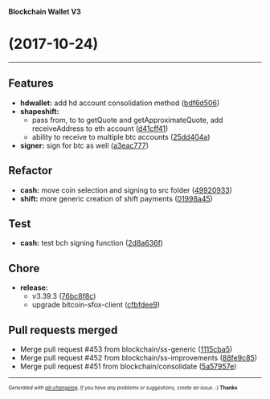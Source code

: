 __Blockchain Wallet V3__

#   (2017-10-24)



---

## Features

- **hdwallet:** add hd account consolidation method
  ([bdf6d506](https://github.com/blockchain/My-Wallet-V3/commit/bdf6d506bb34c019e943a5c67286a7ae4bf7251f))
- **shapeshift:**
  - pass from, to to getQuote and getApproximateQuote, add receiveAddress to eth account
  ([d41cff41](https://github.com/blockchain/My-Wallet-V3/commit/d41cff41a70777836b5e5b2258c2a76df9c90a39))
  - ability to receive to multiple btc accounts
  ([25dd404a](https://github.com/blockchain/My-Wallet-V3/commit/25dd404a300dc7b83a48197f1ff99907fda25f71))
- **signer:** sign for btc as well
  ([a3eac777](https://github.com/blockchain/My-Wallet-V3/commit/a3eac777dac5f5d111b6a30b3bccc50bb9d25b66))


## Refactor

- **cash:** move coin selection and signing to src folder
  ([49920933](https://github.com/blockchain/My-Wallet-V3/commit/499209337e2447fdac9442fc86274f8b671a9b90))
- **shift:** more generic creation of shift payments
  ([01998a45](https://github.com/blockchain/My-Wallet-V3/commit/01998a45becfb30642ecfa0ab9eb47b58c679a5c))


## Test

- **cash:** test bch signing function
  ([2d8a636f](https://github.com/blockchain/My-Wallet-V3/commit/2d8a636fdd4f969e28ae4d2f0fb4ee1a2de115b8))


## Chore

- **release:**
  - v3.39.3
  ([76bc8f8c](https://github.com/blockchain/My-Wallet-V3/commit/76bc8f8ccdc916cdefdd855c17ac700afc0d77ee))
  - upgrade bitcoin-sfox-client
  ([cfbfdee9](https://github.com/blockchain/My-Wallet-V3/commit/cfbfdee9aa0f5736ba561c907410385c8a630b8f))


## Pull requests merged

- Merge pull request #453 from blockchain/ss-generic
  ([1115cba5](https://github.com/blockchain/My-Wallet-V3/commit/1115cba5899b2d3ee58111b4e7d74a2742122f83))
- Merge pull request #452 from blockchain/ss-improvements
  ([88fe9c85](https://github.com/blockchain/My-Wallet-V3/commit/88fe9c85a86ea6507553e5a8abef86592c9b1f6f))
- Merge pull request #451 from blockchain/consolidate
  ([5a57957e](https://github.com/blockchain/My-Wallet-V3/commit/5a57957e603df0d0f05f7518773c19121b28eca1))



---
<sub><sup>*Generated with [git-changelog](https://github.com/rafinskipg/git-changelog). If you have any problems or suggestions, create an issue.* :) **Thanks** </sub></sup>